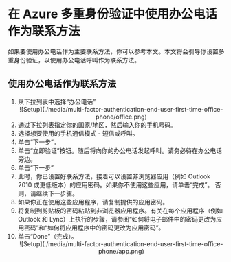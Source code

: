 <properties 
	pageTitle="在 Azure MFA 中使用办公电话作为联系方法" 
	description="本页说明用户如何使用办公电话作为 Azure MFA 的主要联系方法。" 
	services="multi-factor-authentication" 
	documentationCenter="" 
	authors="billmath" 
	manager="stevenp" 
	editor="curtland"/>

<tags 
	ms.service="multi-factor-authentication" 
	ms.date="02/16/2016" 
	wacn.date="04/13/2016"/>

# 在 Azure 多重身份验证中使用办公电话作为联系方法

如果要使用办公电话作为主要联系方法，你可以参考本文。本文将会引导你设置多重身份验证，以使用办公电话呼叫作为联系方法。

## 使用办公电话作为联系方法

<ol>
<li>从下拉列表中选择“办公电话”</li>

<center>![Setup](./media/multi-factor-authentication-end-user-first-time-office-phone/office.png)</center>


<li>通过下拉列表指定你的国家/地区，然后输入你的手机号码。</li>
<li>选择想要使用的手机通信模式 - 短信或呼叫。</li>
<li>单击“下一步”。</li>
<li>单击“立即验证”按钮。随后将向你的办公电话发起呼叫。请务必待在办公电话旁边。 
<li>单击“下一步”</li>
<li>此时，你已设置好联系方法，接着可以设置非浏览器应用（例如 Outlook 2010 或更低版本）的应用密码。如果你不使用这些应用，请单击“完成”。  否则，请继续下一步骤。
<li>如果你正在使用这些应用程序，请复制提供的应用密码。</li>

<li>将复制到剪贴板的密码粘贴到非浏览器应用程序。有关在每个应用程序（例如 Outlook 和 Lync）上执行的步骤，请参阅“如何将电子邮件中的密码更改为应用密码”和“如何将应用程序中的密码更改为应用密码”。</li>
<li>单击“Done”（完成）。</li>



<center>![Setup](./media/multi-factor-authentication-end-user-first-time-office-phone/app.png)</center>

<!---HONumber=69-->